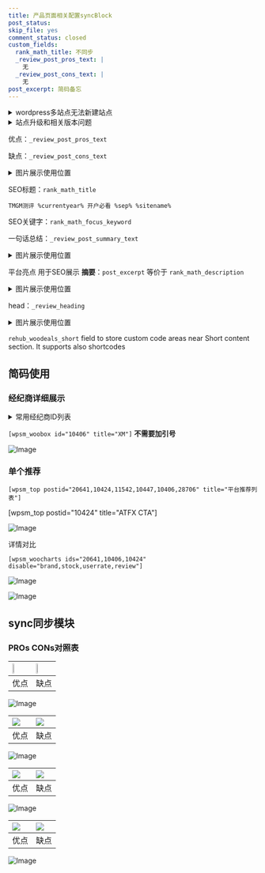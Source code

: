 ```yaml
---
title: 产品页面相关配置syncBlock
post_status: 
skip_file: yes
comment_status: closed
custom_fields:
  rank_math_title: 不同步
  _review_post_pros_text: |
    无
  _review_post_cons_text: |
    无
post_excerpt: 简码备忘
---
```

<details><summary>wordpress多站点无法新建站点</summary>

<li>和报错需要清理cookies一样的原因</li>
<li>wp-config.php里面<code>define( 'SUBDOMAIN_INSTALL', false );//子域名安装</code></li>
<li>新建子站点是用<code>define( 'SUBDOMAIN_INSTALL', true);//子域名安装</code> 完成以后，改成<code>false</code></li>
</details>

<details><summary>站点升级和相关版本问题</summary>

<p>wordpress：5.9.9
woocommerce：7.5.1
出现问题的地方：主题选项里面>><strong>Product layout >>compact style</strong></p>
<p>如何出现没有用过的字段 导致无法保存。先导出配置 然后进行修改，后面再次恢复即可。</p>
<p>出现部分字段无法显示时，需要返回默认布局后，对产品进行保存就好了。</p>
<p></p>
</details>

优点：`_review_post_pros_text`

缺点：`_review_post_cons_text`

<details><summary>图片展示使用位置</summary>

<img src="https://prod-files-secure.s3.us-west-2.amazonaws.com/39ed1227-6d7d-4570-be36-9ccd4a2c4241/f51d3d83-55d4-4bdf-9604-f37ec77ab556/Untitled.png?X-Amz-Algorithm=AWS4-HMAC-SHA256&X-Amz-Content-Sha256=UNSIGNED-PAYLOAD&X-Amz-Credential=ASIAZI2LB466ZKYZVSKP%2F20251008%2Fus-west-2%2Fs3%2Faws4_request&X-Amz-Date=20251008T225540Z&X-Amz-Expires=3600&X-Amz-Security-Token=IQoJb3JpZ2luX2VjEC4aCXVzLXdlc3QtMiJIMEYCIQCn3%2Fsq%2Bbeto7wM%2BB9QgBfToY7I2h%2Bbsb0dpRotqyHsqwIhAKKNZnalaEWbAvOL8%2BKbGQfvvCpl%2FLvHA5uZ4bc0s06uKogECMf%2F%2F%2F%2F%2F%2F%2F%2F%2F%2FwEQABoMNjM3NDIzMTgzODA1Igx9b%2FEYn%2BRf0PCvw6sq3AMiQRmOBI6PyqNB4xA6YKujwswf0t7Z6Lr3RVzwKCLowKABc%2BUQ2iEU67TKg73Cvrw4jyGntLBi9H%2Bnc0oMOh2JyIzmO5oMyCRJP8WzONFurfNiWQ98Ng6zXMec9q%2FeVPDlRueqfvvl06ImvJCmf5ml%2BxuMLgJ8FssRSSAVHiUgz4hRHXL57PYKHQTy%2B%2FPdKDsckoZ2ECLBaTsESO8OsfcSdu53mrdWIhk2nW%2FUlQ6SmDHhZ95r1e%2FH0Jt2LXVNJvdiGUwodMgWrTbPecG4A8ybb3v1Zd8bMpq8hfARui8H1pvsov7%2B1ypUJs0yeLKp9DToOKQ99x20dnhoh13flj9S4%2Buej2DGKeEPxBMjE4NwQgGVh%2FNPms%2Bb%2F%2BwzqZpR92RaiJKYb6Nq%2BR177zzBr5Gsx%2BMbJS19uAesWReQhJthjl8emkndXOUv3COpIac5bJTHknmbnhpRPNznBgfR%2FrkN12Ycr5IQurhWpxZqWAd0SE9mg9CQRzQUQiEz5%2FCFcV16vUlgvDjWMOAMjPs0WpOjIhg7kOdRc6lcJyS96WuPO2cnBRNLSZ9dd2I%2BjDgiRVtfrxt1nGZ4x6VkZDCCJGbryjsNDGdKEw031jEGXgq6H5RQwKJmt1ermjzUwDCyw5vHBjqkAeNNVTa6BBX8mJMNdyOLUtxTSzsMz0TQeK3MIjDVoR5xiIPMeaHh5uYHkUA%2FDnmH8ELHmWI6%2BlW8jKrOiIBsM638V%2BhtiYRiBMi0Bkx0RHgBBZ6elgIOZVZgMtWcAs3sdmwkMcjEIM6g8pL5rgdXBXhH7ZT7ZGAtewu8LuU%2B71SAa3f0EnG4J04xkHjFZI2QVAesF0niNTqRI0YZbQvetKi6jJN%2F&X-Amz-Signature=fd9f20dc93a37a640f936aea37af97bde8cf921d425b3b1af6d47a7d3d60b516&X-Amz-SignedHeaders=host&x-amz-checksum-mode=ENABLED&x-id=GetObject" alt="Image">
</details>

SEO标题：`rank_math_title`

`TMGM测评 %currentyear% 开户必看 %sep% %sitename%`

SEO关键字：`rank_math_focus_keyword`

一句话总结：`_review_post_summary_text`

<details><summary>图片展示使用位置</summary>

<img src="https://prod-files-secure.s3.us-west-2.amazonaws.com/39ed1227-6d7d-4570-be36-9ccd4a2c4241/4b96a922-296c-4f4e-8630-d1c870cbce01/Untitled.png?X-Amz-Algorithm=AWS4-HMAC-SHA256&X-Amz-Content-Sha256=UNSIGNED-PAYLOAD&X-Amz-Credential=ASIAZI2LB4663NMS3YJ6%2F20251008%2Fus-west-2%2Fs3%2Faws4_request&X-Amz-Date=20251008T225540Z&X-Amz-Expires=3600&X-Amz-Security-Token=IQoJb3JpZ2luX2VjEC4aCXVzLXdlc3QtMiJIMEYCIQDzvBms3Ot1kAIph1UBsbTHxAHG0t9AvIhg8A0%2B7uhg3wIhALVzm6FN9Pni5lKqD558SRTu9wjjq%2Bv2E0I0tWpakTgoKogECMf%2F%2F%2F%2F%2F%2F%2F%2F%2F%2FwEQABoMNjM3NDIzMTgzODA1IgwngUWSnchVwq%2FWq80q3AP03XUR6Ie4TleiWeswKqpOAH%2BgAGPnjZDvlKLDn0I%2BHUgoP2bGcAWFQV%2B0rO9jB39ehEvXp5ds1ugDWi1WHOrJhR3BEZtd64kSQOziXGHTdX0cHuRCrywnQ%2Fz%2FkBZcL%2F25I8Y%2FWU%2BN62rfkj3qhFzECkd%2F09P7cjry%2FbHb6WXbe27pC63V6YtVq3TTtcOZH8HnJxKWtvBjOeSPJn0LPdf%2Bv9pr2FeDMyliPHo9kpfUmFn0PHLvT8LGq6cnpVdVi76Jmnh3o6vpVxSJw9aGCUogno4VYmfsTtV8MWG%2F15FUjYMmHnXunRwGsiePKrdLIAvFt1lISqfJ%2Fys%2Be08T8spIJt9pIYcIrLthK9%2BlYu9LG5NgSN%2FdXAel8ahBhzaBttH%2BFVYykqcxroqEacxG%2BDJKkaNGlVuvERrGZTqlU4dMvWKOAgbb0nDYPdMyBpad5YaciwuhhIGOVNTnSQyYeXSY8f73xxAtqPvYb%2BdYYfbWPkgfl4gwBsUjnymgI%2BBm3IJOSMEdnkuiz5LwYYhtqh6TS42cDzWsI3hCmrLqEUOTN642Q2VF0nIqdDZu9WO2PYTClcQjf8G4%2FPnS7TcYxMnXSIyaj3WNnU1EqPg2xDGAsRQI0P3WTlVbfVl9jDC3w5vHBjqkAR5JwMUcR82UGzVly2Ws5DExDpgiWiZrkA22WNLHzREiHmOvNALKBJkZQhy99zaKpyf%2F6K1hrBJ4wt8CcRNLeSmupZ%2BIZ%2Bpm6N4LOiS7ezZenQ1c3rGCzsOj29cCcyv%2FEXX7XS3rWmX4H5NNJvNl7dVypPzq8VgBgKRzbgsy8Soc2xKCBVnoC2Qzf9qlhmi2BQTzjptsyTf3ScLWkqYIrJtcU5%2FP&X-Amz-Signature=ec36658bc5b068c076f6860b5a1c49b11493847d40c449ea6399594abd3ed1a9&X-Amz-SignedHeaders=host&x-amz-checksum-mode=ENABLED&x-id=GetObject" alt="Image">
</details>

平台亮点 用于SEO展示 **摘要**：`post_excerpt`  等价于 `rank_math_description`

<details><summary>图片展示使用位置</summary>

<img src="https://prod-files-secure.s3.us-west-2.amazonaws.com/39ed1227-6d7d-4570-be36-9ccd4a2c4241/1ee11f63-b60a-4dfe-a7a7-d58ff23b5d88/Untitled.png?X-Amz-Algorithm=AWS4-HMAC-SHA256&X-Amz-Content-Sha256=UNSIGNED-PAYLOAD&X-Amz-Credential=ASIAZI2LB4664FBAVJNS%2F20251008%2Fus-west-2%2Fs3%2Faws4_request&X-Amz-Date=20251008T225541Z&X-Amz-Expires=3600&X-Amz-Security-Token=IQoJb3JpZ2luX2VjEC4aCXVzLXdlc3QtMiJHMEUCIGgUg%2F2bohbc1hbVl1T%2B9afU5WDcDg1Vx8CWmJ1bfvbXAiEA9ThOsDazBehlh%2B497RSgnBvNjgBjx9vnDFt9MA7eQJ0qiAQIx%2F%2F%2F%2F%2F%2F%2F%2F%2F%2F%2FARAAGgw2Mzc0MjMxODM4MDUiDPwf4Cl0kWXprJL5WyrcA1zS4QWgRq%2BtdBzUw9pMbAAEJbrECmScNbjBpftM4dzuvu7ZfQbJfDiQ39tLms5qT0oPSftsKodXZdevTV7DrEgCIjFJdx3z0k1c1akG4vt9Laju2WTeFDxtReBXibpB6zj%2BlhKRehfjtM0Ec1SCwfqPQ2dzeYM1FinyatXcjXedVwOcRuEr7jaxdBsC8vyY5ttRQKfiLFRYOgziFk8Hfn7Nxd3d6bzuPfUmYx2iPemaFdPCD6eJISZy9rX5GT6etclaVTISTCWYNQa%2B2yCiIURF0IrcoCbtXSx4%2FN5o5kKigAmLmEaUQchHkZY43i3R5w5B9AGkgTBs8eeXZvp6AG7LTDMHxPOO5aEPzEap8ra%2BHxHrZA%2F6OEtuteH7OZID%2F6I2OxiuYIatEfjghVTpiZhTYwChp6toMLCABJCjbo1bsgZnhuHv0z4F2uxHHjQiECH3J0WnCJFU6WUXew5jrqpdMUzC1EREo2HAEbN50XV%2FRkl2JXWcJgan%2BKV%2FmfyJWVccRzDJIZimcjpCuFKKrdP3K2kmS8EllgYy%2FhFgV8s3xuP5%2BnRV0HEFTbUJNp0D15XXGV1Ax4ZOBJDkUadCVWu72VCZjK0aQPebXUPOpxf%2Fx%2FSgR1iQPmV44ZKQMNzDm8cGOqUB%2FcmtPIrrSJ%2BDt%2BRvGrlfKvPkiKkFuMDmoeP8a8Eo%2BRw%2Bp1GbClXUJzZp915pCRjvAQno2r7OkoZ%2BmUqtOQgx6tIcfcXEJ08WGBeDsw8cH%2BNPpHDu9RZxjQ7vd1QKu35zsjLQZJ3KlYOmFiqx0WbhdQ078ULTq6UBg4iLbxboKkfZkz7OL%2BvxWrlTA0cbWPyoJfrdlWuF2perbaykOdcF0oK5nlm%2B&X-Amz-Signature=87550a58e6099debbf3936394ba74a69f8a1e4e6529e44a43b27d2f751b300e0&X-Amz-SignedHeaders=host&x-amz-checksum-mode=ENABLED&x-id=GetObject" alt="Image">
<img src="https://prod-files-secure.s3.us-west-2.amazonaws.com/39ed1227-6d7d-4570-be36-9ccd4a2c4241/ad4118b5-78d8-4fbe-801e-3b29b5d99c01/Untitled.png?X-Amz-Algorithm=AWS4-HMAC-SHA256&X-Amz-Content-Sha256=UNSIGNED-PAYLOAD&X-Amz-Credential=ASIAZI2LB4664FBAVJNS%2F20251008%2Fus-west-2%2Fs3%2Faws4_request&X-Amz-Date=20251008T225541Z&X-Amz-Expires=3600&X-Amz-Security-Token=IQoJb3JpZ2luX2VjEC4aCXVzLXdlc3QtMiJHMEUCIGgUg%2F2bohbc1hbVl1T%2B9afU5WDcDg1Vx8CWmJ1bfvbXAiEA9ThOsDazBehlh%2B497RSgnBvNjgBjx9vnDFt9MA7eQJ0qiAQIx%2F%2F%2F%2F%2F%2F%2F%2F%2F%2F%2FARAAGgw2Mzc0MjMxODM4MDUiDPwf4Cl0kWXprJL5WyrcA1zS4QWgRq%2BtdBzUw9pMbAAEJbrECmScNbjBpftM4dzuvu7ZfQbJfDiQ39tLms5qT0oPSftsKodXZdevTV7DrEgCIjFJdx3z0k1c1akG4vt9Laju2WTeFDxtReBXibpB6zj%2BlhKRehfjtM0Ec1SCwfqPQ2dzeYM1FinyatXcjXedVwOcRuEr7jaxdBsC8vyY5ttRQKfiLFRYOgziFk8Hfn7Nxd3d6bzuPfUmYx2iPemaFdPCD6eJISZy9rX5GT6etclaVTISTCWYNQa%2B2yCiIURF0IrcoCbtXSx4%2FN5o5kKigAmLmEaUQchHkZY43i3R5w5B9AGkgTBs8eeXZvp6AG7LTDMHxPOO5aEPzEap8ra%2BHxHrZA%2F6OEtuteH7OZID%2F6I2OxiuYIatEfjghVTpiZhTYwChp6toMLCABJCjbo1bsgZnhuHv0z4F2uxHHjQiECH3J0WnCJFU6WUXew5jrqpdMUzC1EREo2HAEbN50XV%2FRkl2JXWcJgan%2BKV%2FmfyJWVccRzDJIZimcjpCuFKKrdP3K2kmS8EllgYy%2FhFgV8s3xuP5%2BnRV0HEFTbUJNp0D15XXGV1Ax4ZOBJDkUadCVWu72VCZjK0aQPebXUPOpxf%2Fx%2FSgR1iQPmV44ZKQMNzDm8cGOqUB%2FcmtPIrrSJ%2BDt%2BRvGrlfKvPkiKkFuMDmoeP8a8Eo%2BRw%2Bp1GbClXUJzZp915pCRjvAQno2r7OkoZ%2BmUqtOQgx6tIcfcXEJ08WGBeDsw8cH%2BNPpHDu9RZxjQ7vd1QKu35zsjLQZJ3KlYOmFiqx0WbhdQ078ULTq6UBg4iLbxboKkfZkz7OL%2BvxWrlTA0cbWPyoJfrdlWuF2perbaykOdcF0oK5nlm%2B&X-Amz-Signature=eddc80eee84a20e7f5b52de5eca71bb95d8a1ad74d204042543c25797ddc0042&X-Amz-SignedHeaders=host&x-amz-checksum-mode=ENABLED&x-id=GetObject" alt="Image">
<img src="https://prod-files-secure.s3.us-west-2.amazonaws.com/39ed1227-6d7d-4570-be36-9ccd4a2c4241/a38cf7c9-a79c-4b64-9e94-13589fe0758b/Untitled.png?X-Amz-Algorithm=AWS4-HMAC-SHA256&X-Amz-Content-Sha256=UNSIGNED-PAYLOAD&X-Amz-Credential=ASIAZI2LB4664FBAVJNS%2F20251008%2Fus-west-2%2Fs3%2Faws4_request&X-Amz-Date=20251008T225541Z&X-Amz-Expires=3600&X-Amz-Security-Token=IQoJb3JpZ2luX2VjEC4aCXVzLXdlc3QtMiJHMEUCIGgUg%2F2bohbc1hbVl1T%2B9afU5WDcDg1Vx8CWmJ1bfvbXAiEA9ThOsDazBehlh%2B497RSgnBvNjgBjx9vnDFt9MA7eQJ0qiAQIx%2F%2F%2F%2F%2F%2F%2F%2F%2F%2F%2FARAAGgw2Mzc0MjMxODM4MDUiDPwf4Cl0kWXprJL5WyrcA1zS4QWgRq%2BtdBzUw9pMbAAEJbrECmScNbjBpftM4dzuvu7ZfQbJfDiQ39tLms5qT0oPSftsKodXZdevTV7DrEgCIjFJdx3z0k1c1akG4vt9Laju2WTeFDxtReBXibpB6zj%2BlhKRehfjtM0Ec1SCwfqPQ2dzeYM1FinyatXcjXedVwOcRuEr7jaxdBsC8vyY5ttRQKfiLFRYOgziFk8Hfn7Nxd3d6bzuPfUmYx2iPemaFdPCD6eJISZy9rX5GT6etclaVTISTCWYNQa%2B2yCiIURF0IrcoCbtXSx4%2FN5o5kKigAmLmEaUQchHkZY43i3R5w5B9AGkgTBs8eeXZvp6AG7LTDMHxPOO5aEPzEap8ra%2BHxHrZA%2F6OEtuteH7OZID%2F6I2OxiuYIatEfjghVTpiZhTYwChp6toMLCABJCjbo1bsgZnhuHv0z4F2uxHHjQiECH3J0WnCJFU6WUXew5jrqpdMUzC1EREo2HAEbN50XV%2FRkl2JXWcJgan%2BKV%2FmfyJWVccRzDJIZimcjpCuFKKrdP3K2kmS8EllgYy%2FhFgV8s3xuP5%2BnRV0HEFTbUJNp0D15XXGV1Ax4ZOBJDkUadCVWu72VCZjK0aQPebXUPOpxf%2Fx%2FSgR1iQPmV44ZKQMNzDm8cGOqUB%2FcmtPIrrSJ%2BDt%2BRvGrlfKvPkiKkFuMDmoeP8a8Eo%2BRw%2Bp1GbClXUJzZp915pCRjvAQno2r7OkoZ%2BmUqtOQgx6tIcfcXEJ08WGBeDsw8cH%2BNPpHDu9RZxjQ7vd1QKu35zsjLQZJ3KlYOmFiqx0WbhdQ078ULTq6UBg4iLbxboKkfZkz7OL%2BvxWrlTA0cbWPyoJfrdlWuF2perbaykOdcF0oK5nlm%2B&X-Amz-Signature=0531996dcde50fcf463457f22daaffbca91f2f767cc8fb8d9c3b40f064e21a1f&X-Amz-SignedHeaders=host&x-amz-checksum-mode=ENABLED&x-id=GetObject" alt="Image">
<img src="https://prod-files-secure.s3.us-west-2.amazonaws.com/39ed1227-6d7d-4570-be36-9ccd4a2c4241/7da6fc1e-d2ac-42ae-8c75-cb5749aa18f6/Untitled.png?X-Amz-Algorithm=AWS4-HMAC-SHA256&X-Amz-Content-Sha256=UNSIGNED-PAYLOAD&X-Amz-Credential=ASIAZI2LB4664FBAVJNS%2F20251008%2Fus-west-2%2Fs3%2Faws4_request&X-Amz-Date=20251008T225541Z&X-Amz-Expires=3600&X-Amz-Security-Token=IQoJb3JpZ2luX2VjEC4aCXVzLXdlc3QtMiJHMEUCIGgUg%2F2bohbc1hbVl1T%2B9afU5WDcDg1Vx8CWmJ1bfvbXAiEA9ThOsDazBehlh%2B497RSgnBvNjgBjx9vnDFt9MA7eQJ0qiAQIx%2F%2F%2F%2F%2F%2F%2F%2F%2F%2F%2FARAAGgw2Mzc0MjMxODM4MDUiDPwf4Cl0kWXprJL5WyrcA1zS4QWgRq%2BtdBzUw9pMbAAEJbrECmScNbjBpftM4dzuvu7ZfQbJfDiQ39tLms5qT0oPSftsKodXZdevTV7DrEgCIjFJdx3z0k1c1akG4vt9Laju2WTeFDxtReBXibpB6zj%2BlhKRehfjtM0Ec1SCwfqPQ2dzeYM1FinyatXcjXedVwOcRuEr7jaxdBsC8vyY5ttRQKfiLFRYOgziFk8Hfn7Nxd3d6bzuPfUmYx2iPemaFdPCD6eJISZy9rX5GT6etclaVTISTCWYNQa%2B2yCiIURF0IrcoCbtXSx4%2FN5o5kKigAmLmEaUQchHkZY43i3R5w5B9AGkgTBs8eeXZvp6AG7LTDMHxPOO5aEPzEap8ra%2BHxHrZA%2F6OEtuteH7OZID%2F6I2OxiuYIatEfjghVTpiZhTYwChp6toMLCABJCjbo1bsgZnhuHv0z4F2uxHHjQiECH3J0WnCJFU6WUXew5jrqpdMUzC1EREo2HAEbN50XV%2FRkl2JXWcJgan%2BKV%2FmfyJWVccRzDJIZimcjpCuFKKrdP3K2kmS8EllgYy%2FhFgV8s3xuP5%2BnRV0HEFTbUJNp0D15XXGV1Ax4ZOBJDkUadCVWu72VCZjK0aQPebXUPOpxf%2Fx%2FSgR1iQPmV44ZKQMNzDm8cGOqUB%2FcmtPIrrSJ%2BDt%2BRvGrlfKvPkiKkFuMDmoeP8a8Eo%2BRw%2Bp1GbClXUJzZp915pCRjvAQno2r7OkoZ%2BmUqtOQgx6tIcfcXEJ08WGBeDsw8cH%2BNPpHDu9RZxjQ7vd1QKu35zsjLQZJ3KlYOmFiqx0WbhdQ078ULTq6UBg4iLbxboKkfZkz7OL%2BvxWrlTA0cbWPyoJfrdlWuF2perbaykOdcF0oK5nlm%2B&X-Amz-Signature=87b16285b063bf5d80c7ae8cffd966429899b33d756af4919127ab32a2ce4eb3&X-Amz-SignedHeaders=host&x-amz-checksum-mode=ENABLED&x-id=GetObject" alt="Image">
<img src="https://prod-files-secure.s3.us-west-2.amazonaws.com/39ed1227-6d7d-4570-be36-9ccd4a2c4241/7e97f40a-eaee-47f5-b2f9-475f96808fa7/Untitled.png?X-Amz-Algorithm=AWS4-HMAC-SHA256&X-Amz-Content-Sha256=UNSIGNED-PAYLOAD&X-Amz-Credential=ASIAZI2LB4664FBAVJNS%2F20251008%2Fus-west-2%2Fs3%2Faws4_request&X-Amz-Date=20251008T225541Z&X-Amz-Expires=3600&X-Amz-Security-Token=IQoJb3JpZ2luX2VjEC4aCXVzLXdlc3QtMiJHMEUCIGgUg%2F2bohbc1hbVl1T%2B9afU5WDcDg1Vx8CWmJ1bfvbXAiEA9ThOsDazBehlh%2B497RSgnBvNjgBjx9vnDFt9MA7eQJ0qiAQIx%2F%2F%2F%2F%2F%2F%2F%2F%2F%2F%2FARAAGgw2Mzc0MjMxODM4MDUiDPwf4Cl0kWXprJL5WyrcA1zS4QWgRq%2BtdBzUw9pMbAAEJbrECmScNbjBpftM4dzuvu7ZfQbJfDiQ39tLms5qT0oPSftsKodXZdevTV7DrEgCIjFJdx3z0k1c1akG4vt9Laju2WTeFDxtReBXibpB6zj%2BlhKRehfjtM0Ec1SCwfqPQ2dzeYM1FinyatXcjXedVwOcRuEr7jaxdBsC8vyY5ttRQKfiLFRYOgziFk8Hfn7Nxd3d6bzuPfUmYx2iPemaFdPCD6eJISZy9rX5GT6etclaVTISTCWYNQa%2B2yCiIURF0IrcoCbtXSx4%2FN5o5kKigAmLmEaUQchHkZY43i3R5w5B9AGkgTBs8eeXZvp6AG7LTDMHxPOO5aEPzEap8ra%2BHxHrZA%2F6OEtuteH7OZID%2F6I2OxiuYIatEfjghVTpiZhTYwChp6toMLCABJCjbo1bsgZnhuHv0z4F2uxHHjQiECH3J0WnCJFU6WUXew5jrqpdMUzC1EREo2HAEbN50XV%2FRkl2JXWcJgan%2BKV%2FmfyJWVccRzDJIZimcjpCuFKKrdP3K2kmS8EllgYy%2FhFgV8s3xuP5%2BnRV0HEFTbUJNp0D15XXGV1Ax4ZOBJDkUadCVWu72VCZjK0aQPebXUPOpxf%2Fx%2FSgR1iQPmV44ZKQMNzDm8cGOqUB%2FcmtPIrrSJ%2BDt%2BRvGrlfKvPkiKkFuMDmoeP8a8Eo%2BRw%2Bp1GbClXUJzZp915pCRjvAQno2r7OkoZ%2BmUqtOQgx6tIcfcXEJ08WGBeDsw8cH%2BNPpHDu9RZxjQ7vd1QKu35zsjLQZJ3KlYOmFiqx0WbhdQ078ULTq6UBg4iLbxboKkfZkz7OL%2BvxWrlTA0cbWPyoJfrdlWuF2perbaykOdcF0oK5nlm%2B&X-Amz-Signature=84b36a1eed2c82530fc464900871d2872cf397c6ebb50299edcaa04d016897c6&X-Amz-SignedHeaders=host&x-amz-checksum-mode=ENABLED&x-id=GetObject" alt="Image">
</details>

head：`_review_heading`

<details><summary>图片展示使用位置</summary>

<img src="https://prod-files-secure.s3.us-west-2.amazonaws.com/39ed1227-6d7d-4570-be36-9ccd4a2c4241/3a4650ad-9887-415c-889a-edd51fa54f27/Untitled.png?X-Amz-Algorithm=AWS4-HMAC-SHA256&X-Amz-Content-Sha256=UNSIGNED-PAYLOAD&X-Amz-Credential=ASIAZI2LB4667LXZ7YV3%2F20251008%2Fus-west-2%2Fs3%2Faws4_request&X-Amz-Date=20251008T225542Z&X-Amz-Expires=3600&X-Amz-Security-Token=IQoJb3JpZ2luX2VjEC4aCXVzLXdlc3QtMiJHMEUCIDJHxgk5ZSRyNL05wpg%2Fku5Z94mhSGexT6u8nrprZ4pAAiEAq%2BZiB8gFlKBQ%2FC4ksmLO45vnrFIGCuGcKc1%2FevtVrY4qiAQIx%2F%2F%2F%2F%2F%2F%2F%2F%2F%2F%2FARAAGgw2Mzc0MjMxODM4MDUiDEPNZuQ7ZYk7vCH%2BayrcA8OBILQQNYR9iwsdutPrbiOno3DMP%2BVCmpwUK9Sc4byHZpXw0Lf1pzSAvMtGhac0p7KCwVVyZpQ4oAUeGAE0JAGNPrOGIF%2F%2BQwDdYgLIZxgRYOiu420qwuxm0O7Eom5umCT7lk2eyYd2K%2BMi2ixdcPioGZeAq%2BUyiUcUYMn5nMarnKqz3hlssDSnXujbnDlQgjfDUB6AYmLLW5pPKBVF7No2QBGlAa07XIDHON0vdsdSCtop%2B%2F9WD8JVqWED0pfuCe%2FQemYEnKrEK9HgU2olZd2WuMK08dInhlxDJkzEGYiem%2FVWkj3mn75zrR%2Fr5mVcK5GPz5uH5G5t8J1UwDV9QRqAQv1TTwX94fsseOb%2By4pR1KAINsranIFXsR%2FqiFG4GPOxiLhKA3QtyUGlAOZz2C1l5gePrbiXyikKyp5%2FLnmpXS88lN1vkfZKeV4SiY8jiS%2Bg9mTNjZtbXVK6USDxD41O%2B1OhXvrgNML3WAbI7krAU7ApcRPtRGoNr4j%2Fs0IniSuGkMP%2BoBKHGX2cUd9pWByhMQpbdWi7wyflch%2FPB8NYZ2BG7XyR7MJQIER3Zuj0v%2BeM1eVR2Z7lgrYy7d%2BUdBV01PPK2SoDenQHfwcA%2Bixup08Fwcqe%2F%2FIHvgs6MKLEm8cGOqUB9fOZHuju6I9eDBuXiVW89zDvQ0Fm2u9Oo3CVWXNbtEh3Xeiqi4crUZ1P9qI%2BfFPJgyKDuTajZUwNjkUdTVFXz1A7ahcfe4ysxOHkRPhz3rSgSXkRFk%2BFw76ZR2q7KJbzf2c8V6QFJxTqyVx9A8JnpANEiGc5MRdCJf8jz3tI4mRbuvfLUVHcz%2BJdfdAMVYAV7oTldNrztXquGPHpK%2FitIaK8rew6&X-Amz-Signature=05c77b6ecf6c2d4db19b367046dc68fbd91ab8017f5847196f5ed3655f8efc58&X-Amz-SignedHeaders=host&x-amz-checksum-mode=ENABLED&x-id=GetObject" alt="Image">
</details>

`rehub_woodeals_short`	field to store custom code areas near Short content section. It supports also shortcodes



## 简码使用

### 经纪商详细展示

<details><summary>常用经纪商ID列表</summary>

<pre><code class="php">嘉盛 ===> 20641  [wpsm_woobox id="20641" title="嘉盛"]
易信easymarkets ===> 11542  [wpsm_woobox id="11542" title="易信easymarkets"]
ATFX外汇 ===> 10424  [wpsm_woobox id="10424" title="ATFX"]
XM ===> 10406  [wpsm_woobox id="10406" title="XM"]
TMGM ===> 29622  [wpsm_woobox id="29622" title="TMGM"]
HYCM ===> 10447  [wpsm_woobox id="10447" title="HYCM"]
fpmarkets澳福外汇 ===> 20639  [wpsm_woobox id="20639" title="fpmarkets澳福外汇"]</code></pre>
</details>

`[wpsm_woobox id="10406" title="XM"]` **不需要加引号**

![Image](https://prod-files-secure.s3.us-west-2.amazonaws.com/39ed1227-6d7d-4570-be36-9ccd4a2c4241/4f898f9d-0fa7-4e43-acd3-ac6bc7be575a/Untitled.png?X-Amz-Algorithm=AWS4-HMAC-SHA256&X-Amz-Content-Sha256=UNSIGNED-PAYLOAD&X-Amz-Credential=ASIAZI2LB4663SWHP4Y4%2F20251008%2Fus-west-2%2Fs3%2Faws4_request&X-Amz-Date=20251008T225538Z&X-Amz-Expires=3600&X-Amz-Security-Token=IQoJb3JpZ2luX2VjEC4aCXVzLXdlc3QtMiJHMEUCIQDZwT6BGBPpFVuYOej5gIkvyAJDHyB0fh0aGlmBtqXMJwIgSXeETeHSiawg7bdrOGkg3GIq4u%2FkZwpGjdynqcFIpDcqiAQIx%2F%2F%2F%2F%2F%2F%2F%2F%2F%2F%2FARAAGgw2Mzc0MjMxODM4MDUiDFokbiNbr6sXJJwKrSrcA1WontZMQo152EW4k2%2Fblk6dXI4OtaWFZhbVcvOKzRi7I9646p3biPu5OZiOmNKfylMrBrmwYxTNpm505KwwMYH2pBbS535JtxiKnTTcImycdXTuUJxUqOhK4NAPY7RZYwqrORNeUG%2BKDbNVl2Hupph%2Foj54xgrXuZejVU8b9s8qXs5PlH54ueJyOosiYbHbp6AVhjaOLEubabQ%2BMjzHcAW2Zy3CYUDYf3PuyXPNUQrTokwWvInOzWuRHcHQ5%2FDcyLhLex6e6FZ4KU%2FsaM%2B5JJKcK5GmqcCZtYQLk1%2BnlE1GxX1rhBs1BVfNQVkFftr8Ggtmmn8a8Ph8hC2bHD47EkvlUQbIkGbUUFtvkl0H01F8KCM92mNRA0do5Xzj3mlVQF3MBIN89C3Yptyiami0%2Bg9ggIwF6RpkGBHVCkGdixR1Ifi0Q2mtzb6ITGkAa13rvLyr9QGwYv8VUm8durlIxFkvWODdQyrE42qqI%2B%2Bc0GKZ5IYP9YqyS6tGBq%2FEQq3M0Bm1pmvsavY7IMes0gkInf74FJ49nh%2F6cTx5A76pX1Cw2d46J%2F%2BwFgcUa1rYAJvBai6D5wcjEqw8VHxMQOchqfXm5UXes2N7pQjuvqGVf33f5wefH1vDQCqjzR%2FyMOrDm8cGOqUB3eYSLQanIGbkEPsTn6oriC7afyBY%2BC7%2BQLVG0ktasvGkS6iJ6NaXlLod2nsMv69Yi52FP45Gz6o8zb4hMEsn9vgK71n0wIT8uvaBEOmUl2RXZNLefWT2AgnR97kEipnCSXo7uFX9X7OnMMLMW%2FyPD4nBRCog%2F7cQohFbFutvKutnJJD6MLvfOWOgsWGzISc3Zm3YkTJ93uLscBhC2J5QNhF6ui2i&X-Amz-Signature=2542c96474edaabe37826c623e311b698e29dfcbbbc7a021cf52d4a1b379b00b&X-Amz-SignedHeaders=host&x-amz-checksum-mode=ENABLED&x-id=GetObject)

### 单个推荐
`[wpsm_top postid="20641,10424,11542,10447,10406,28706" title="平台推荐列表"]`

[wpsm_top postid="10424" title="ATFX CTA"]

![Image](https://prod-files-secure.s3.us-west-2.amazonaws.com/39ed1227-6d7d-4570-be36-9ccd4a2c4241/5ac620dc-51a8-48b6-b55d-91f47299193c/Untitled.png?X-Amz-Algorithm=AWS4-HMAC-SHA256&X-Amz-Content-Sha256=UNSIGNED-PAYLOAD&X-Amz-Credential=ASIAZI2LB4663SWHP4Y4%2F20251008%2Fus-west-2%2Fs3%2Faws4_request&X-Amz-Date=20251008T225538Z&X-Amz-Expires=3600&X-Amz-Security-Token=IQoJb3JpZ2luX2VjEC4aCXVzLXdlc3QtMiJHMEUCIQDZwT6BGBPpFVuYOej5gIkvyAJDHyB0fh0aGlmBtqXMJwIgSXeETeHSiawg7bdrOGkg3GIq4u%2FkZwpGjdynqcFIpDcqiAQIx%2F%2F%2F%2F%2F%2F%2F%2F%2F%2F%2FARAAGgw2Mzc0MjMxODM4MDUiDFokbiNbr6sXJJwKrSrcA1WontZMQo152EW4k2%2Fblk6dXI4OtaWFZhbVcvOKzRi7I9646p3biPu5OZiOmNKfylMrBrmwYxTNpm505KwwMYH2pBbS535JtxiKnTTcImycdXTuUJxUqOhK4NAPY7RZYwqrORNeUG%2BKDbNVl2Hupph%2Foj54xgrXuZejVU8b9s8qXs5PlH54ueJyOosiYbHbp6AVhjaOLEubabQ%2BMjzHcAW2Zy3CYUDYf3PuyXPNUQrTokwWvInOzWuRHcHQ5%2FDcyLhLex6e6FZ4KU%2FsaM%2B5JJKcK5GmqcCZtYQLk1%2BnlE1GxX1rhBs1BVfNQVkFftr8Ggtmmn8a8Ph8hC2bHD47EkvlUQbIkGbUUFtvkl0H01F8KCM92mNRA0do5Xzj3mlVQF3MBIN89C3Yptyiami0%2Bg9ggIwF6RpkGBHVCkGdixR1Ifi0Q2mtzb6ITGkAa13rvLyr9QGwYv8VUm8durlIxFkvWODdQyrE42qqI%2B%2Bc0GKZ5IYP9YqyS6tGBq%2FEQq3M0Bm1pmvsavY7IMes0gkInf74FJ49nh%2F6cTx5A76pX1Cw2d46J%2F%2BwFgcUa1rYAJvBai6D5wcjEqw8VHxMQOchqfXm5UXes2N7pQjuvqGVf33f5wefH1vDQCqjzR%2FyMOrDm8cGOqUB3eYSLQanIGbkEPsTn6oriC7afyBY%2BC7%2BQLVG0ktasvGkS6iJ6NaXlLod2nsMv69Yi52FP45Gz6o8zb4hMEsn9vgK71n0wIT8uvaBEOmUl2RXZNLefWT2AgnR97kEipnCSXo7uFX9X7OnMMLMW%2FyPD4nBRCog%2F7cQohFbFutvKutnJJD6MLvfOWOgsWGzISc3Zm3YkTJ93uLscBhC2J5QNhF6ui2i&X-Amz-Signature=1d3811e13395dfc88f2536d28449ae69b1d98713b8145872b9f343ef2b6646c8&X-Amz-SignedHeaders=host&x-amz-checksum-mode=ENABLED&x-id=GetObject)

详情对比

`[wpsm_woocharts ids="20641,10406,10424" disable="brand,stock,userrate,review"]`

![Image](https://prod-files-secure.s3.us-west-2.amazonaws.com/39ed1227-6d7d-4570-be36-9ccd4a2c4241/bf3ba45f-b9f3-4295-8aef-b4a495fd25f4/Untitled.png?X-Amz-Algorithm=AWS4-HMAC-SHA256&X-Amz-Content-Sha256=UNSIGNED-PAYLOAD&X-Amz-Credential=ASIAZI2LB4663SWHP4Y4%2F20251008%2Fus-west-2%2Fs3%2Faws4_request&X-Amz-Date=20251008T225538Z&X-Amz-Expires=3600&X-Amz-Security-Token=IQoJb3JpZ2luX2VjEC4aCXVzLXdlc3QtMiJHMEUCIQDZwT6BGBPpFVuYOej5gIkvyAJDHyB0fh0aGlmBtqXMJwIgSXeETeHSiawg7bdrOGkg3GIq4u%2FkZwpGjdynqcFIpDcqiAQIx%2F%2F%2F%2F%2F%2F%2F%2F%2F%2F%2FARAAGgw2Mzc0MjMxODM4MDUiDFokbiNbr6sXJJwKrSrcA1WontZMQo152EW4k2%2Fblk6dXI4OtaWFZhbVcvOKzRi7I9646p3biPu5OZiOmNKfylMrBrmwYxTNpm505KwwMYH2pBbS535JtxiKnTTcImycdXTuUJxUqOhK4NAPY7RZYwqrORNeUG%2BKDbNVl2Hupph%2Foj54xgrXuZejVU8b9s8qXs5PlH54ueJyOosiYbHbp6AVhjaOLEubabQ%2BMjzHcAW2Zy3CYUDYf3PuyXPNUQrTokwWvInOzWuRHcHQ5%2FDcyLhLex6e6FZ4KU%2FsaM%2B5JJKcK5GmqcCZtYQLk1%2BnlE1GxX1rhBs1BVfNQVkFftr8Ggtmmn8a8Ph8hC2bHD47EkvlUQbIkGbUUFtvkl0H01F8KCM92mNRA0do5Xzj3mlVQF3MBIN89C3Yptyiami0%2Bg9ggIwF6RpkGBHVCkGdixR1Ifi0Q2mtzb6ITGkAa13rvLyr9QGwYv8VUm8durlIxFkvWODdQyrE42qqI%2B%2Bc0GKZ5IYP9YqyS6tGBq%2FEQq3M0Bm1pmvsavY7IMes0gkInf74FJ49nh%2F6cTx5A76pX1Cw2d46J%2F%2BwFgcUa1rYAJvBai6D5wcjEqw8VHxMQOchqfXm5UXes2N7pQjuvqGVf33f5wefH1vDQCqjzR%2FyMOrDm8cGOqUB3eYSLQanIGbkEPsTn6oriC7afyBY%2BC7%2BQLVG0ktasvGkS6iJ6NaXlLod2nsMv69Yi52FP45Gz6o8zb4hMEsn9vgK71n0wIT8uvaBEOmUl2RXZNLefWT2AgnR97kEipnCSXo7uFX9X7OnMMLMW%2FyPD4nBRCog%2F7cQohFbFutvKutnJJD6MLvfOWOgsWGzISc3Zm3YkTJ93uLscBhC2J5QNhF6ui2i&X-Amz-Signature=e1df4af1001dd3ae793e65bc0152eaf9fa9baf43ad83c5a4e1e10c9d5bd93b9f&X-Amz-SignedHeaders=host&x-amz-checksum-mode=ENABLED&x-id=GetObject)

![Image](https://prod-files-secure.s3.us-west-2.amazonaws.com/39ed1227-6d7d-4570-be36-9ccd4a2c4241/30bc56ef-f383-4b48-9768-2ebc9e436ec0/Untitled.png?X-Amz-Algorithm=AWS4-HMAC-SHA256&X-Amz-Content-Sha256=UNSIGNED-PAYLOAD&X-Amz-Credential=ASIAZI2LB4663SWHP4Y4%2F20251008%2Fus-west-2%2Fs3%2Faws4_request&X-Amz-Date=20251008T225538Z&X-Amz-Expires=3600&X-Amz-Security-Token=IQoJb3JpZ2luX2VjEC4aCXVzLXdlc3QtMiJHMEUCIQDZwT6BGBPpFVuYOej5gIkvyAJDHyB0fh0aGlmBtqXMJwIgSXeETeHSiawg7bdrOGkg3GIq4u%2FkZwpGjdynqcFIpDcqiAQIx%2F%2F%2F%2F%2F%2F%2F%2F%2F%2F%2FARAAGgw2Mzc0MjMxODM4MDUiDFokbiNbr6sXJJwKrSrcA1WontZMQo152EW4k2%2Fblk6dXI4OtaWFZhbVcvOKzRi7I9646p3biPu5OZiOmNKfylMrBrmwYxTNpm505KwwMYH2pBbS535JtxiKnTTcImycdXTuUJxUqOhK4NAPY7RZYwqrORNeUG%2BKDbNVl2Hupph%2Foj54xgrXuZejVU8b9s8qXs5PlH54ueJyOosiYbHbp6AVhjaOLEubabQ%2BMjzHcAW2Zy3CYUDYf3PuyXPNUQrTokwWvInOzWuRHcHQ5%2FDcyLhLex6e6FZ4KU%2FsaM%2B5JJKcK5GmqcCZtYQLk1%2BnlE1GxX1rhBs1BVfNQVkFftr8Ggtmmn8a8Ph8hC2bHD47EkvlUQbIkGbUUFtvkl0H01F8KCM92mNRA0do5Xzj3mlVQF3MBIN89C3Yptyiami0%2Bg9ggIwF6RpkGBHVCkGdixR1Ifi0Q2mtzb6ITGkAa13rvLyr9QGwYv8VUm8durlIxFkvWODdQyrE42qqI%2B%2Bc0GKZ5IYP9YqyS6tGBq%2FEQq3M0Bm1pmvsavY7IMes0gkInf74FJ49nh%2F6cTx5A76pX1Cw2d46J%2F%2BwFgcUa1rYAJvBai6D5wcjEqw8VHxMQOchqfXm5UXes2N7pQjuvqGVf33f5wefH1vDQCqjzR%2FyMOrDm8cGOqUB3eYSLQanIGbkEPsTn6oriC7afyBY%2BC7%2BQLVG0ktasvGkS6iJ6NaXlLod2nsMv69Yi52FP45Gz6o8zb4hMEsn9vgK71n0wIT8uvaBEOmUl2RXZNLefWT2AgnR97kEipnCSXo7uFX9X7OnMMLMW%2FyPD4nBRCog%2F7cQohFbFutvKutnJJD6MLvfOWOgsWGzISc3Zm3YkTJ93uLscBhC2J5QNhF6ui2i&X-Amz-Signature=3d57108945d3b33c0a55fb885417e2a1defe7fb3bb639ea7ad4e160da51deae0&X-Amz-SignedHeaders=host&x-amz-checksum-mode=ENABLED&x-id=GetObject)

## sync同步模块

### PROs CONs对照表

| <img src="https://cdn.ifttt.fun/gh/jarlin8/OSS@main/icons/customize/pros.svg" height="auto" width="37.3%"> | <img src="https://cdn.ifttt.fun/gh/jarlin8/OSS@main/icons/customize/cons.svg" height="auto" width="28.8%"> |
| :--- | :--- |
| 优点 | 缺点 |

![Image](https://prod-files-secure.s3.us-west-2.amazonaws.com/39ed1227-6d7d-4570-be36-9ccd4a2c4241/8742b755-dfb5-4004-9a5f-d6e561664bd8/Untitled.png?X-Amz-Algorithm=AWS4-HMAC-SHA256&X-Amz-Content-Sha256=UNSIGNED-PAYLOAD&X-Amz-Credential=ASIAZI2LB4663SWHP4Y4%2F20251008%2Fus-west-2%2Fs3%2Faws4_request&X-Amz-Date=20251008T225538Z&X-Amz-Expires=3600&X-Amz-Security-Token=IQoJb3JpZ2luX2VjEC4aCXVzLXdlc3QtMiJHMEUCIQDZwT6BGBPpFVuYOej5gIkvyAJDHyB0fh0aGlmBtqXMJwIgSXeETeHSiawg7bdrOGkg3GIq4u%2FkZwpGjdynqcFIpDcqiAQIx%2F%2F%2F%2F%2F%2F%2F%2F%2F%2F%2FARAAGgw2Mzc0MjMxODM4MDUiDFokbiNbr6sXJJwKrSrcA1WontZMQo152EW4k2%2Fblk6dXI4OtaWFZhbVcvOKzRi7I9646p3biPu5OZiOmNKfylMrBrmwYxTNpm505KwwMYH2pBbS535JtxiKnTTcImycdXTuUJxUqOhK4NAPY7RZYwqrORNeUG%2BKDbNVl2Hupph%2Foj54xgrXuZejVU8b9s8qXs5PlH54ueJyOosiYbHbp6AVhjaOLEubabQ%2BMjzHcAW2Zy3CYUDYf3PuyXPNUQrTokwWvInOzWuRHcHQ5%2FDcyLhLex6e6FZ4KU%2FsaM%2B5JJKcK5GmqcCZtYQLk1%2BnlE1GxX1rhBs1BVfNQVkFftr8Ggtmmn8a8Ph8hC2bHD47EkvlUQbIkGbUUFtvkl0H01F8KCM92mNRA0do5Xzj3mlVQF3MBIN89C3Yptyiami0%2Bg9ggIwF6RpkGBHVCkGdixR1Ifi0Q2mtzb6ITGkAa13rvLyr9QGwYv8VUm8durlIxFkvWODdQyrE42qqI%2B%2Bc0GKZ5IYP9YqyS6tGBq%2FEQq3M0Bm1pmvsavY7IMes0gkInf74FJ49nh%2F6cTx5A76pX1Cw2d46J%2F%2BwFgcUa1rYAJvBai6D5wcjEqw8VHxMQOchqfXm5UXes2N7pQjuvqGVf33f5wefH1vDQCqjzR%2FyMOrDm8cGOqUB3eYSLQanIGbkEPsTn6oriC7afyBY%2BC7%2BQLVG0ktasvGkS6iJ6NaXlLod2nsMv69Yi52FP45Gz6o8zb4hMEsn9vgK71n0wIT8uvaBEOmUl2RXZNLefWT2AgnR97kEipnCSXo7uFX9X7OnMMLMW%2FyPD4nBRCog%2F7cQohFbFutvKutnJJD6MLvfOWOgsWGzISc3Zm3YkTJ93uLscBhC2J5QNhF6ui2i&X-Amz-Signature=4d5d1d4844a4f065e92b68aee7f06da4d5e933e7a947ccf2b0e873478cd50c6b&X-Amz-SignedHeaders=host&x-amz-checksum-mode=ENABLED&x-id=GetObject)

| <img src="https://cdn.ifttt.fun/gh/jarlin8/OSS@main/icons/customize/pros1.svg" height="auto"> | <img src="https://cdn.ifttt.fun/gh/jarlin8/OSS@main/icons/customize/cons1.svg" height="auto"> |
| :--- | :--- |
| 优点 | 缺点 |

![Image](https://prod-files-secure.s3.us-west-2.amazonaws.com/39ed1227-6d7d-4570-be36-9ccd4a2c4241/806358f8-c9c4-4e17-bb35-c6c76a5397a5/Untitled.png?X-Amz-Algorithm=AWS4-HMAC-SHA256&X-Amz-Content-Sha256=UNSIGNED-PAYLOAD&X-Amz-Credential=ASIAZI2LB4663SWHP4Y4%2F20251008%2Fus-west-2%2Fs3%2Faws4_request&X-Amz-Date=20251008T225538Z&X-Amz-Expires=3600&X-Amz-Security-Token=IQoJb3JpZ2luX2VjEC4aCXVzLXdlc3QtMiJHMEUCIQDZwT6BGBPpFVuYOej5gIkvyAJDHyB0fh0aGlmBtqXMJwIgSXeETeHSiawg7bdrOGkg3GIq4u%2FkZwpGjdynqcFIpDcqiAQIx%2F%2F%2F%2F%2F%2F%2F%2F%2F%2F%2FARAAGgw2Mzc0MjMxODM4MDUiDFokbiNbr6sXJJwKrSrcA1WontZMQo152EW4k2%2Fblk6dXI4OtaWFZhbVcvOKzRi7I9646p3biPu5OZiOmNKfylMrBrmwYxTNpm505KwwMYH2pBbS535JtxiKnTTcImycdXTuUJxUqOhK4NAPY7RZYwqrORNeUG%2BKDbNVl2Hupph%2Foj54xgrXuZejVU8b9s8qXs5PlH54ueJyOosiYbHbp6AVhjaOLEubabQ%2BMjzHcAW2Zy3CYUDYf3PuyXPNUQrTokwWvInOzWuRHcHQ5%2FDcyLhLex6e6FZ4KU%2FsaM%2B5JJKcK5GmqcCZtYQLk1%2BnlE1GxX1rhBs1BVfNQVkFftr8Ggtmmn8a8Ph8hC2bHD47EkvlUQbIkGbUUFtvkl0H01F8KCM92mNRA0do5Xzj3mlVQF3MBIN89C3Yptyiami0%2Bg9ggIwF6RpkGBHVCkGdixR1Ifi0Q2mtzb6ITGkAa13rvLyr9QGwYv8VUm8durlIxFkvWODdQyrE42qqI%2B%2Bc0GKZ5IYP9YqyS6tGBq%2FEQq3M0Bm1pmvsavY7IMes0gkInf74FJ49nh%2F6cTx5A76pX1Cw2d46J%2F%2BwFgcUa1rYAJvBai6D5wcjEqw8VHxMQOchqfXm5UXes2N7pQjuvqGVf33f5wefH1vDQCqjzR%2FyMOrDm8cGOqUB3eYSLQanIGbkEPsTn6oriC7afyBY%2BC7%2BQLVG0ktasvGkS6iJ6NaXlLod2nsMv69Yi52FP45Gz6o8zb4hMEsn9vgK71n0wIT8uvaBEOmUl2RXZNLefWT2AgnR97kEipnCSXo7uFX9X7OnMMLMW%2FyPD4nBRCog%2F7cQohFbFutvKutnJJD6MLvfOWOgsWGzISc3Zm3YkTJ93uLscBhC2J5QNhF6ui2i&X-Amz-Signature=ad2893d84d4dbe59148707fa214e6c280b343407ae295faebcb8d636f0c4dc4c&X-Amz-SignedHeaders=host&x-amz-checksum-mode=ENABLED&x-id=GetObject)

| <img src="https://cdn.ifttt.fun/gh/jarlin8/OSS@main/icons/customize/pros2.svg" height="auto"> | <img src="https://cdn.ifttt.fun/gh/jarlin8/OSS@main/icons/customize/cons2.svg" height="auto"> |
| :--- | :--- |
| 优点 | 缺点 |

![Image](https://prod-files-secure.s3.us-west-2.amazonaws.com/39ed1227-6d7d-4570-be36-9ccd4a2c4241/a9245ec9-70dd-4005-b534-0d54315fc5f3/Untitled.png?X-Amz-Algorithm=AWS4-HMAC-SHA256&X-Amz-Content-Sha256=UNSIGNED-PAYLOAD&X-Amz-Credential=ASIAZI2LB4663SWHP4Y4%2F20251008%2Fus-west-2%2Fs3%2Faws4_request&X-Amz-Date=20251008T225538Z&X-Amz-Expires=3600&X-Amz-Security-Token=IQoJb3JpZ2luX2VjEC4aCXVzLXdlc3QtMiJHMEUCIQDZwT6BGBPpFVuYOej5gIkvyAJDHyB0fh0aGlmBtqXMJwIgSXeETeHSiawg7bdrOGkg3GIq4u%2FkZwpGjdynqcFIpDcqiAQIx%2F%2F%2F%2F%2F%2F%2F%2F%2F%2F%2FARAAGgw2Mzc0MjMxODM4MDUiDFokbiNbr6sXJJwKrSrcA1WontZMQo152EW4k2%2Fblk6dXI4OtaWFZhbVcvOKzRi7I9646p3biPu5OZiOmNKfylMrBrmwYxTNpm505KwwMYH2pBbS535JtxiKnTTcImycdXTuUJxUqOhK4NAPY7RZYwqrORNeUG%2BKDbNVl2Hupph%2Foj54xgrXuZejVU8b9s8qXs5PlH54ueJyOosiYbHbp6AVhjaOLEubabQ%2BMjzHcAW2Zy3CYUDYf3PuyXPNUQrTokwWvInOzWuRHcHQ5%2FDcyLhLex6e6FZ4KU%2FsaM%2B5JJKcK5GmqcCZtYQLk1%2BnlE1GxX1rhBs1BVfNQVkFftr8Ggtmmn8a8Ph8hC2bHD47EkvlUQbIkGbUUFtvkl0H01F8KCM92mNRA0do5Xzj3mlVQF3MBIN89C3Yptyiami0%2Bg9ggIwF6RpkGBHVCkGdixR1Ifi0Q2mtzb6ITGkAa13rvLyr9QGwYv8VUm8durlIxFkvWODdQyrE42qqI%2B%2Bc0GKZ5IYP9YqyS6tGBq%2FEQq3M0Bm1pmvsavY7IMes0gkInf74FJ49nh%2F6cTx5A76pX1Cw2d46J%2F%2BwFgcUa1rYAJvBai6D5wcjEqw8VHxMQOchqfXm5UXes2N7pQjuvqGVf33f5wefH1vDQCqjzR%2FyMOrDm8cGOqUB3eYSLQanIGbkEPsTn6oriC7afyBY%2BC7%2BQLVG0ktasvGkS6iJ6NaXlLod2nsMv69Yi52FP45Gz6o8zb4hMEsn9vgK71n0wIT8uvaBEOmUl2RXZNLefWT2AgnR97kEipnCSXo7uFX9X7OnMMLMW%2FyPD4nBRCog%2F7cQohFbFutvKutnJJD6MLvfOWOgsWGzISc3Zm3YkTJ93uLscBhC2J5QNhF6ui2i&X-Amz-Signature=bcaed337259c2bd9cfe52ecb680d4c79f0a0afa8acd8733a43729902f9f6a5a9&X-Amz-SignedHeaders=host&x-amz-checksum-mode=ENABLED&x-id=GetObject)

| <img src="https://cdn.ifttt.fun/gh/jarlin8/OSS@main/icons/customize/pros3.svg" height="auto"> | <img src="https://cdn.ifttt.fun/gh/jarlin8/OSS@main/icons/customize/cons3.svg" height="auto"> |
| :--- | :--- |
| 优点 | 缺点 |

![Image](https://prod-files-secure.s3.us-west-2.amazonaws.com/39ed1227-6d7d-4570-be36-9ccd4a2c4241/e1e580a2-2e5c-4780-9ff4-19c318fc2284/Untitled.png?X-Amz-Algorithm=AWS4-HMAC-SHA256&X-Amz-Content-Sha256=UNSIGNED-PAYLOAD&X-Amz-Credential=ASIAZI2LB4663SWHP4Y4%2F20251008%2Fus-west-2%2Fs3%2Faws4_request&X-Amz-Date=20251008T225538Z&X-Amz-Expires=3600&X-Amz-Security-Token=IQoJb3JpZ2luX2VjEC4aCXVzLXdlc3QtMiJHMEUCIQDZwT6BGBPpFVuYOej5gIkvyAJDHyB0fh0aGlmBtqXMJwIgSXeETeHSiawg7bdrOGkg3GIq4u%2FkZwpGjdynqcFIpDcqiAQIx%2F%2F%2F%2F%2F%2F%2F%2F%2F%2F%2FARAAGgw2Mzc0MjMxODM4MDUiDFokbiNbr6sXJJwKrSrcA1WontZMQo152EW4k2%2Fblk6dXI4OtaWFZhbVcvOKzRi7I9646p3biPu5OZiOmNKfylMrBrmwYxTNpm505KwwMYH2pBbS535JtxiKnTTcImycdXTuUJxUqOhK4NAPY7RZYwqrORNeUG%2BKDbNVl2Hupph%2Foj54xgrXuZejVU8b9s8qXs5PlH54ueJyOosiYbHbp6AVhjaOLEubabQ%2BMjzHcAW2Zy3CYUDYf3PuyXPNUQrTokwWvInOzWuRHcHQ5%2FDcyLhLex6e6FZ4KU%2FsaM%2B5JJKcK5GmqcCZtYQLk1%2BnlE1GxX1rhBs1BVfNQVkFftr8Ggtmmn8a8Ph8hC2bHD47EkvlUQbIkGbUUFtvkl0H01F8KCM92mNRA0do5Xzj3mlVQF3MBIN89C3Yptyiami0%2Bg9ggIwF6RpkGBHVCkGdixR1Ifi0Q2mtzb6ITGkAa13rvLyr9QGwYv8VUm8durlIxFkvWODdQyrE42qqI%2B%2Bc0GKZ5IYP9YqyS6tGBq%2FEQq3M0Bm1pmvsavY7IMes0gkInf74FJ49nh%2F6cTx5A76pX1Cw2d46J%2F%2BwFgcUa1rYAJvBai6D5wcjEqw8VHxMQOchqfXm5UXes2N7pQjuvqGVf33f5wefH1vDQCqjzR%2FyMOrDm8cGOqUB3eYSLQanIGbkEPsTn6oriC7afyBY%2BC7%2BQLVG0ktasvGkS6iJ6NaXlLod2nsMv69Yi52FP45Gz6o8zb4hMEsn9vgK71n0wIT8uvaBEOmUl2RXZNLefWT2AgnR97kEipnCSXo7uFX9X7OnMMLMW%2FyPD4nBRCog%2F7cQohFbFutvKutnJJD6MLvfOWOgsWGzISc3Zm3YkTJ93uLscBhC2J5QNhF6ui2i&X-Amz-Signature=303415930ddd123ed70f5b3c66d113b705ee9c2e13b57d999a5886015c473364&X-Amz-SignedHeaders=host&x-amz-checksum-mode=ENABLED&x-id=GetObject)